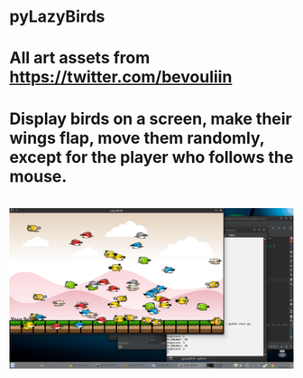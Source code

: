 # pyLazyBirds
# 
# All art assets from https://twitter.com/bevouliin
#
# Display birds on a screen, make their wings flap, move them randomly, except for the player who follows the mouse.
#
#
![Alt text](screenshot.png?raw=true "Look at those Lazy Birds go!")
